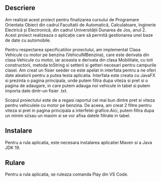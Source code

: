 ## Descriere
Am realizat acest proiect pentru finalizarea cursului de Programare Orientata Obiect din cadrul Facultatii de Automatică, Calculatoare, Inginerie Electrică și Electronică, din cadrul Universității Dunarea de Jos, anul 2. Acest proiect realizeaza o aplicație care să permită gestionarea unei baze de date cu automobile.

Pentru respectarea specificatiilor proiectului, am implementat Clasa Vehicule cu motor pe benzina (VehiculMBenzina), care este derivata din clasa Vehicule cu motor, iar aceasta e derivata din clasa Mobilitate, cu toti constructorii, metoda toString si setterii si getteri necesari pentru campurile clasei.
Am creat un fisier seeder ce este apelat in interfata pentru a ne oferi date aleatorii pentru a putea testa aplicatia. Interfata este creata cu JavaFX si prezinta o pagina principala, unde putem filtra dupa viteza si pret si o pagina de adaugare, in care putem adauga noi vehicule in tabel si putem importa date dintr-un fisier .txt.

Scopul proiectului este de a regasi raportul cel mai bun dintre pret si viteza pentru vehiculele cu motor pe benzina. De aceea, am creat 2 filtre pentru viteza si pret in pagina principala a interfetei grafice.Aici, putem filtra dupa un minim si/sau un maxim si se vor afisa datele filtrate in tabel.

## Instalare
Pentru a rula aplicatia, este necesara instalarea aplicatiei Maven si a Java JDK 19.

## Rulare
Pentru a rula aplicatia, se ruleaza comanda Play din VS Code.





